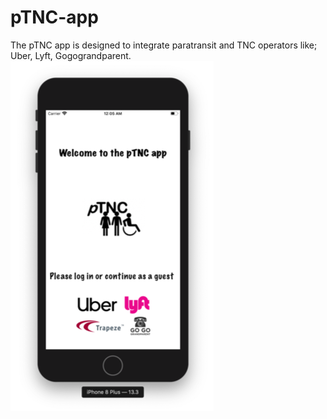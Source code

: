 # pTNC-app
The pTNC app is designed to integrate paratransit and TNC operators like; Uber, Lyft, Gogograndparent. 
![](images/Picture1.png)
